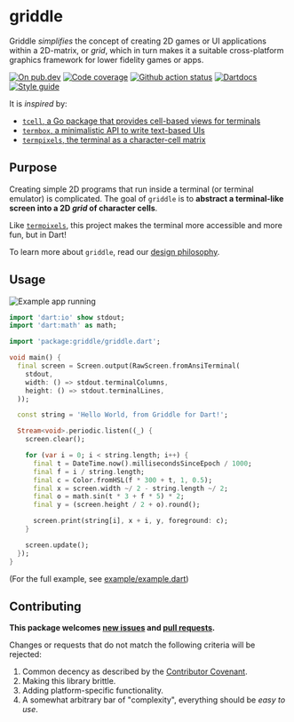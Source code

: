 # griddle

Griddle _simplifies_ the concept of creating 2D games or UI applications within
a 2D-matrix, or _grid_, which in turn makes it a suitable cross-platform
graphics framework for lower fidelity games or apps.

[![On pub.dev][pub_img]][pub_url]
[![Code coverage][cov_img]][cov_url]
[![Github action status][gha_img]][gha_url]
[![Dartdocs][doc_img]][doc_url]
[![Style guide][sty_img]][sty_url]

[pub_url]: https://pub.dartlang.org/packages/griddle
[pub_img]: https://img.shields.io/pub/v/griddle.svg
[gha_url]: https://github.com/matanlurey/griddle/actions
[gha_img]: https://github.com/matanlurey/griddle/workflows/Dart/badge.svg
[cov_url]: https://codecov.io/gh/matanlurey/griddle
[cov_img]: https://codecov.io/gh/matanlurey/griddle/branch/main/graph/badge.svg
[doc_url]: https://www.dartdocs.org/documentation/griddle/latest
[doc_img]: https://img.shields.io/badge/Documentation-griddle-blue.svg
[sty_url]: https://pub.dev/packages/neodart
[sty_img]: https://img.shields.io/badge/style-neodart-9cf.svg

It is _inspired_ by:

- [`tcell`, a Go package that provides cell-based views for terminals][tcell]
- [`termbox`, a minimalistic API to write text-based UIs][termbox]
- [`termpixels`, the terminal as a character-cell matrix][termpixels]

[tcell]: https://github.com/gdamore/tcell
[termbox]: https://github.com/nsf/termbox-go
[termpixels]: https://github.com/loganzartman/termpixels

## Purpose

Creating simple 2D programs that run inside a terminal (or terminal emulator) is
complicated. The goal of `griddle` is to **abstract a terminal-like screen into
a 2D _grid_ of character cells**.

Like [`termpixels`][termpixels], this project makes the terminal more
accessible and more fun, but in Dart!

To learn more about `griddle`, read our [design philosophy][design.md].

[design.md]: DESIGN.md

## Usage

![Example app running](https://user-images.githubusercontent.com/168174/189504284-4e09879e-75bc-4916-afe0-998f1fa0e5ae.gif)

```dart
import 'dart:io' show stdout;
import 'dart:math' as math;

import 'package:griddle/griddle.dart';

void main() {
  final screen = Screen.output(RawScreen.fromAnsiTerminal(
    stdout,
    width: () => stdout.terminalColumns,
    height: () => stdout.terminalLines,
  ));

  const string = 'Hello World, from Griddle for Dart!';

  Stream<void>.periodic.listen((_) {
    screen.clear();

    for (var i = 0; i < string.length; i++) {
      final t = DateTime.now().millisecondsSinceEpoch / 1000;
      final f = i / string.length;
      final c = Color.fromHSL(f * 300 + t, 1, 0.5);
      final x = screen.width ~/ 2 - string.length ~/ 2;
      final o = math.sin(t * 3 + f * 5) * 2;
      final y = (screen.height / 2 + o).round();

      screen.print(string[i], x + i, y, foreground: c);
    }

    screen.update();
  });
}
```

(For the full example, see [example/example.dart](example/example.dart))

## Contributing

**This package welcomes [new issues][issues] and [pull requests][fork].**

[issues]: https://github.com/matanlurey/griddle/issues/new
[fork]: https://github.com/matanlurey/griddle/fork

Changes or requests that do not match the following criteria will be rejected:

1. Common decency as described by the [Contributor Covenant][code-of-conduct].
2. Making this library brittle.
3. Adding platform-specific functionality.
4. A somewhat arbitrary bar of "complexity", everything should be _easy to use_.

[code-of-conduct]: https://www.contributor-covenant.org/version/1/4/code-of-conduct/
